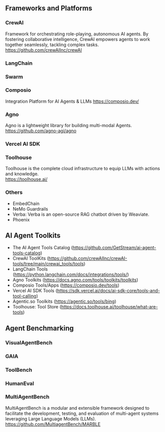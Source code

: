 ## Frameworks and Platforms

### CrewAI
Framework for orchestrating role-playing, autonomous AI agents. By fostering collaborative intelligence, CrewAI empowers agents to work together seamlessly, tackling complex tasks.   
https://github.com/crewAIInc/crewAI

### LangChain

### Swarm

### Composio
Integration Platform for AI Agents & LLMs
https://composio.dev/

### Agno
Agno is a lightweight library for building multi-modal Agents.  
https://github.com/agno-agi/agno

### Vercel AI SDK

### Toolhouse
Toolhouse is the complete cloud infrastructure to equip LLMs with actions and knowledge.  
https://toolhouse.ai/



### Others
- EmbedChain
- NeMo Guardrails
- Verba: Verba is an open-source RAG chatbot driven by Weaviate. 
- Phoenix

## AI Agent Toolkits

- The AI Agent Tools Catalog (https://github.com/GetStream/ai-agent-tools-catalog)
- CrewAI ToolKits (https://github.com/crewAIInc/crewAI-tools/tree/main/crewai_tools/tools)
- LangChain Tools (https://python.langchain.com/docs/integrations/tools/)
- Agno Toolkits (https://docs.agno.com/tools/toolkits/toolkits)
- Composio Tools/Apps (https://composio.dev/tools)
- Vercel AI SDK Tools (https://sdk.vercel.ai/docs/ai-sdk-core/tools-and-tool-calling)
- Agentic.so Toolkits (https://agentic.so/tools/bing)
- Toolhouse: Tool Store (https://docs.toolhouse.ai/toolhouse/what-are-tools)


## Agent Benchmarking 

### VisualAgentBench

### GAIA

### ToolBench

### HumanEval

### MultiAgentBench
MultiAgentBench is a modular and extensible framework designed to facilitate the development, testing, and evaluation of multi-agent systems leveraging Large Language Models (LLMs).
https://github.com/MultiagentBench/MARBLE